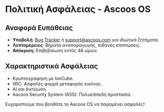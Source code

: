 # Πολιτική Ασφάλειας - Ascoos OS

## Αναφορά Ευπάθειας
- **Υποβολή**: [Bug Tracker](https://issues.ascoos.com) ή [support@ascoos.com](mailto:support@ascoos.com) για ιδιωτικά ζητήματα.
- **Λεπτομέρειες**: Βήματα αναπαραγωγής, πιθανές επιπτώσεις.
- **Απόκριση**: Επιβεβαίωση εντός 48 ωρών.

## Χαρακτηριστικά Ασφάλειας
- Κρυπτογράφηση με IonCube.
- WIC: Ασφαλές φορμά μεταφοράς εικόνας.
- AI και δικτύωση.
- Ascoos Security System (ASS): Πολυεπίπεδη προστασία.

Ευχαριστούμε που βοηθάτε το Ascoos OS να παραμένει ασφαλές!